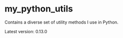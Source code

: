 # my_python_utils
Contains a diverse set of utility methods I use in Python.

Latest version: 0.13.0
